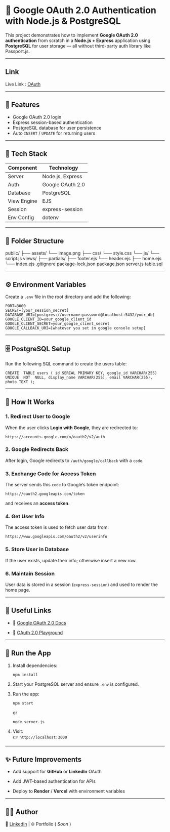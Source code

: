 # 🔐 Google OAuth 2.0 Authentication with Node.js & PostgreSQL

This project demonstrates how to implement **Google OAuth 2.0 authentication** from scratch in a **Node.js + Express** application using **PostgreSQL** for user storage — all without third-party auth library like Passport.js.

---
## Link
Live Link : [OAuth](https://google-oauth-yzwv.onrender.com)

---

## 🚀 Features

- Google OAuth 2.0 login
- Express session-based authentication
- PostgreSQL database for user persistence
- Auto `INSERT` / `UPDATE` for returning users

---

## 🧰 Tech Stack

| Component | Technology |
|------------|-------------|
| Server | Node.js, Express |
| Auth | Google OAuth 2.0 |
| Database | PostgreSQL |
| View Engine | EJS |
| Session | express-session |
| Env Config | dotenv |

---

## 🧩 Folder Structure

public/
    ├── assets/
        └── image.png
    ├── css/
        └── style.css
    └── js/
        └── script.js
views/
    ├── partials/
        ├── footer.ejs
        └── header.ejs
    ├── home.ejs
    └── index.ejs
.gitignore
package-lock.json
package.json
server.js
table.sql

---

## ⚙️ Environment Variables

Create a `.env` file in the root directory and add the following:

```env
PORT=3000
SECRET=[your_session_secret]
DATABASE_URI=[postgres://username:password@localhost:5432/your_db]
GOOGLE_CLIENT_ID=your_google_client_id
GOOGLE_CLIENT_SECRET=your_google_client_secret
GOOGLE_CALLBACK_URI=[whatever you set in google console setup]
```
---

## 🗄️ PostgreSQL Setup

Run the following SQL command to create the users table:

`CREATE  TABLE users (
  id SERIAL PRIMARY KEY,
  google_id VARCHAR(255) UNIQUE  NOT  NULL,
  display_name VARCHAR(255),
  email VARCHAR(255),
  photo TEXT
);`

---

## 🧠 How It Works

###  1. Redirect User to Google

When the user clicks **Login with Google**, they are redirected to:

`https://accounts.google.com/o/oauth2/v2/auth` 

###  2. Google Redirects Back

After login, Google redirects to `/auth/google/callback` with a `code`.

###  3. Exchange Code for Access Token

The server sends this `code` to Google’s token endpoint:

`https://oauth2.googleapis.com/token` 

and receives an **access token**.

###  4. Get User Info

The access token is used to fetch user data from:

`https://www.googleapis.com/oauth2/v2/userinfo` 

###  5. Store User in Database

If the user exists, update their info; otherwise insert a new row.

###  6. Maintain Session

User data is stored in a session (`express-session`) and used to render the home page.

---

## 🧭 Useful Links

-   🔗 [Google OAuth 2.0 Docs](https://developers.google.com/identity/protocols/oauth2)
    
-   🔗 [OAuth 2.0 Playground](https://developers.google.com/oauthplayground/)

---

## 🧹 Run the App

1.  Install dependencies:
    
    `npm install` 
    
2.  Start your PostgreSQL server and ensure `.env` is configured.
    
3.  Run the app:
    
    `npm start` 
    
    or
    
    `node server.js` 
    
4.  Visit:  
    👉 `http://localhost:3000`

---

## ✨ Future Improvements

-   Add support for **GitHub** or **LinkedIn** OAuth
    
-   Add JWT-based authentication for APIs
    
-   Deploy to **Render** / **Vercel** with environment variables
    

----------

## 🧑‍💻 Author

🔗 [LinkedIn](www.linkedin.com/in/akashkumar0) | 🌐 Portfolio ( *Soon* )
